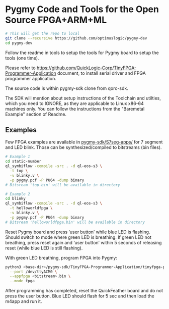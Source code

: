 # Pygmy Code and Tools for the Open Source FPGA+ARM+ML

```sh
# This will get the repo to local
git clone --recursive https://github.com/optimuslogic/pygmy-dev
cd pygmy-dev
```

Follow the readme in tools to setup the tools for Pygmy board to setup the tools (one time).

Please refer to https://github.com/QuickLogic-Corp/TinyFPGA-Programmer-Application document, to install serial driver and FPGA programmer application.

The source code is within pygmy-sdk clone from qorc-sdk.

The SDK will mention about setup instructions of the Toolchain and utilties, which you need to IGNORE, as they are applicable to Linux x86-64 machines only. You can follow the instructions from  the "Baremetal Example" section of Readme.

## Examples

Few FPGA examples are available in [pygmy-sdk/S7seg-apps/](pygmy-sdk/S7seg-apps) for 7 segment and LED blink. Those can be synthesized/compiled to bitstreams (bin files).

```sh
# Example 1
cd static-number
ql_symbiflow -compile -src . -d ql-eos-s3 \
  -t top \
  -v blinky.v \
  -p pygmy.pcf -P PU64 -dump binary
# Bitsream 'top.bin' will be available in directory
```

```sh
# Example 2
cd blinky
ql_symbiflow -compile -src . -d ql-eos-s3 \
  -t helloworldfpga \
  -v blinky.v \
  -p pygmy.pcf -P PU64 -dump binary
# Bitsream 'helloworldfpga.bin' will be available in directory
```

Reset Pygmy board and press ‘user button’ while blue LED is flashing. Should switch to mode where green LED is breathing. If green LED not breathing, press reset again and ‘user button’ within 5 seconds of releasing reset (while blue LED is still flashing).

With green LED breathing, program FPGA into Pygmy:

```sh
python3 <base-dir>/pygmy-sdk/TinyFPGA-Programmer-Application/tinyfpga-programmer-gui.py \
  --port /dev/ttyACM0 \
  --appfpga <bitstream>.bin \
  --mode fpga
```

After programming has completed, reset the QuickFeather board and do not press the user button.
Blue LED should flash for 5 sec and then load the m4app and run it.
